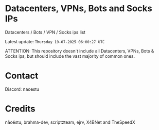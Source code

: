 # Datacenters, VPNs, Bots and Socks IPs
 
Datacenters / Bots / VPN / Socks ips list

Latest update: `Thursday 10-07-2025 06:00:27 UTC` 

ATTENTION: This repository doesn't include all Datacenters, VPNs, Bots & Socks ips, 
but should include the vast majority of common ones.

# Contact
Discord: naoestu

# Credits
nãoéstu, brahma-dev, scriptzteam, ejrv, X4BNet and TheSpeedX

